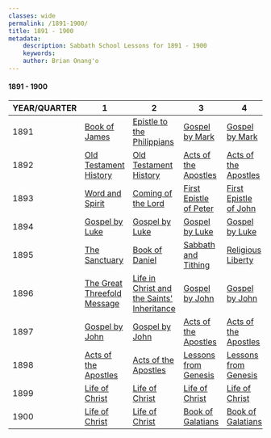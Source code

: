 ```yaml
---
classes: wide
permalink: /1891-1900/
title: 1891 - 1900
metadata:
    description: Sabbath School Lessons for 1891 - 1900
    keywords: 
    author: Brian Onang'o
---
```


#### 1891 - 1900

YEAR/QUARTER |   1  | 2| 3| 4
-------------|------------|---|--|---
1891 | [Book of James](/1891-1900/1891/quarter1) | [Epistle to the Philippians](/1891-1900/1891/quarter2) | [Gospel by Mark](/1891-1900/1891/quarter3) | [Gospel by Mark](/1891-1900/1891/quarter4) |
1892 | [Old Testament History](/1891-1900/1892/quarter1) | [Old Testament History](/1891-1900/1892/quarter2) | [Acts of the Apostles](/1891-1900/1892/quarter3) | [Acts of the Apostles](/1891-1900/1892/quarter4) |
1893 | [Word and Spirit](/1891-1900/1893/quarter1) | [Coming of the Lord](/1891-1900/1893/quarter2) | [First Epistle of Peter](/1891-1900/1893/quarter3) | [First Epistle of John](/1891-1900/1893/quarter4) |
1894 | [Gospel by Luke](/1891-1900/1894/quarter1) | [Gospel by Luke](/1891-1900/1894/quarter2) | [Gospel by Luke](/1891-1900/1894/quarter3) | [Gospel by Luke](/1891-1900/1894/quarter4) |
1895 | [The Sanctuary](/1891-1900/1895/quarter1) | [Book of Daniel](/1891-1900/1895/quarter2) | [Sabbath and Tithing](/1891-1900/1895/quarter3) | [Religious Liberty](/1891-1900/1895/quarter4) |
1896 | [The Great Threefold Message](/1891-1900/1896/quarter1) | [Life in Christ and the  Saints' Inheritance](/1891-1900/1896/quarter2) | [Gospel by John](/1891-1900/1896/quarter3) | [Gospel by John](/1891-1900/1896/quarter4) |
1897 | [Gospel by John](/1891-1900/1897/quarter1) | [Gospel by John](/1891-1900/1897/quarter2) | [Acts of the Apostles](/1891-1900/1897/quarter3) | [Acts of the Apostles](/1891-1900/1897/quarter4) |
1898 | [Acts of the Apostles](/1891-1900/1898/quarter1) | [Acts of the Apostles](/1891-1900/1898/quarter2) | [Lessons from Genesis](/1891-1900/1898/quarter3) | [Lessons from Genesis](/1891-1900/1898/quarter4) |
1899 | [Life of Christ](/1891-1900/1899/quarter1) | [Life of Christ](/1891-1900/1899/quarter2) | [Life of Christ](/1891-1900/1899/quarter3) | [Life of Christ](/1891-1900/1899/quarter4) |
1900 | [Life of Christ](/1891-1900/1900/quarter1) | [Life of Christ](/1891-1900/1900/quarter2) | [Book of Galatians](/1891-1900/1900/quarter3) | [Book of Galatians](/1891-1900/1900/quarter4) |
